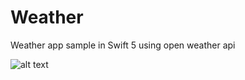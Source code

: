 # Weather
Weather app sample in Swift 5 using open weather api

![alt text](http://url/to/GithubImage.png)
